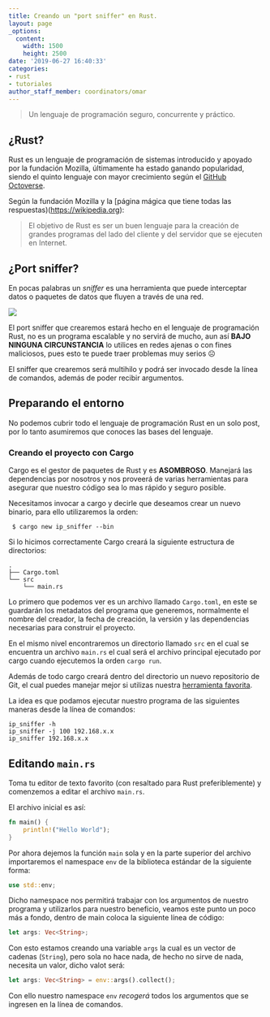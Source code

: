 ```yaml
---
title: Creando un "port sniffer" en Rust.
layout: page
_options:
  content:
    width: 1500
    height: 2500
date: '2019-06-27 16:40:33'
categories:
- rust
- tutoriales
author_staff_member: coordinators/omar
---
```


> Un lenguaje de programación seguro, concurrente y práctico.

## ¿Rust?

Rust es un lenguaje de programación de sistemas introducido y apoyado por la fundación Mozilla, últimamente ha estado ganando popularidad, siendo el quinto lenguaje con mayor crecimiento según el [GitHub Octoverse](https://octoverse.github.com/projects#languages).

Según la fundación Mozilla y la [página mágica que tiene todas las respuestas)(https://wikipedia.org):

> El objetivo de Rust es ser un buen lenguaje para la creación de grandes programas del lado del cliente y del servidor que se ejecuten en Internet.

## ¿Port sniffer?

En pocas palabras un *sniffer* es una herramienta que puede interceptar datos o paquetes de datos que fluyen a través de una red.

![](https://mk0resourcesinfm536w.kinstacdn.com/wp-content/uploads/packsniffer.png)

El port sniffer que crearemos estará hecho en el lenguaje de programación Rust, no es un programa escalable y no servirá de mucho, aun así **BAJO NINGUNA CIRCUNSTANCIA** lo utilices en redes ajenas o con fines maliciosos, pues esto te puede traer problemas muy serios ☹️

El sniffer que crearemos será multihilo y podrá ser invocado desde la línea de comandos, además de poder recibir argumentos.

## Preparando el entorno

No podemos cubrir todo el lenguaje de programación Rust en un solo post, por lo tanto asumiremos que conoces las bases del lenguaje.

### Creando el proyecto con Cargo

Cargo es el gestor de paquetes de Rust y es **ASOMBROSO**. Manejará las dependencias por nosotros y nos proveerá de varias herramientas para asegurar que nuestro código sea lo mas rápido y seguro posible.

Necesitamos invocar a cargo y decirle que deseamos crear un nuevo binario, para
ello utilizaremos la orden: 

` $ cargo new ip_sniffer --bin`

Si lo hicimos correctamente Cargo creará la siguiente estructura de directorios:

```
.
├── Cargo.toml
└── src
    └── main.rs
```

Lo primero que podemos ver es un archivo llamado `Cargo.toml`, en este se
guardarán los metadatos del programa que generemos, normalmente el nombre del
creador, la fecha de creación, la versión y las dependencias necesarias para
construir el proyecto.

En el mismo nivel encontraremos un directorio llamado `src` en el cual se
encuentra un archivo `main.rs` el cual será el archivo principal ejecutado por
cargo cuando ejecutemos la orden `cargo run`.

Además de todo cargo creará dentro del directorio un nuevo repositorio de Git,
el cual puedes manejar mejor si utilizas nuestra [herramienta favorita](https://github.com).

La idea es que podamos ejecutar nuestro programa de las siguientes maneras desde
la línea de comandos:

```
ip_sniffer -h
ip_sniffer -j 100 192.168.x.x
ip_sniffer 192.168.x.x
```

## Editando `main.rs`

Toma tu editor de texto favorito (con resaltado para Rust preferiblemente) y 
comenzemos a editar el archivo `main.rs`.

El archivo inicial es así:

```rust
fn main() {
    println!("Hello World");
}
```

Por ahora dejemos la función `main` sola y en la parte superior del archivo
importaremos el namespace `env` de la biblioteca estándar de la siguiente
forma:

```rust
use std::env;
```
Dicho namespace nos permitirá trabajar con los argumentos de nuestro programa y
utilizarlos para nuestro beneficio, veamos este punto un poco más a fondo,
dentro de main coloca la siguiente línea de código:

```rust
let args: Vec<String>;
```

Con esto estamos creando una variable `args` la cual es un vector de cadenas
(`String`), pero sola no hace nada, de hecho no sirve de nada, necesita
 un valor, dicho valot será:

```rust
let args: Vec<String> = env::args().collect();
```

Con ello nuestro namespace `env` *recogerá* todos los argumentos que se ingresen
en la línea de comandos.
